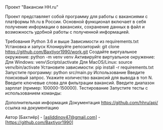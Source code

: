 Проект "Вакансии HH.ru"

Проект представляет собой программу для работы с вакансиями с платформы hh.ru в России. Основной функционал включает в себя получение информации о вакансиях, сохранение данных в файл и возможность удобной работы с полученной информацией.

Требования
Python 3.6 и выше
Зависимости из requirements.txt
Установка и запуск
Клонируйте репозиторий: git clone https://github.com/Baxtiyor1990/work.git
Создайте виртуальное окружение: python -m venv venv
Активируйте виртуальное окружение:
Для Windows: venv\Scripts\activate
Для MacOS/Linux: source venv/bin/activate
Установите зависимости: pip install -r requirements.txt
Запустите программу: python src/main.py
Использование
Введите поисковый запрос.
Укажите количество вакансий для вывода в топ N.
Введите ключевые слова для фильтрации вакансий.
Введите диапазон зарплат (пример: 100000-150000).
Тестирование
Запустите тесты с использованием команды:

Дополнительная информация
Документация https://github.com/hhru/api/ ссылка на документацию

Автор
[Бахтиёр] - [asliddinov47@gmail.com] - [https://github.com/Baxtiyor1990]




